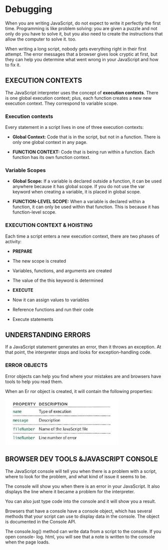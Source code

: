 # Debugging

When you are writing JavaScript, do not expect to write it perfectly the first time. Programming is like problem solving: you are given a puzzle and not only do you have to solve it, but you also need to create the instructions that allow the computer to solve it. too.

When writing a long script, nobody gets everything right in their first attempt. The error messages that a browser gives look cryptic at first, but they can help you determine what went wrong in your JavaScript and how to fix it.

## EXECUTION CONTEXTS

The JavaScript interpreter uses the concept of **execution contexts**. There is one global execution context; plus, each function creates a new new execution context. They correspond to variable scope.

### Execution contexts

Every statement in a script lives in one of three execution contexts:

* **Global Context:** Code that is in the script, but not in a function. There is only one global context in any page.

* **FUNCTION CONTEXT:** Code that is being run within a function. Each function has its own function context.

### Variable Scopes 

* **Global Scope:** If a variable is declared outside a function, it can be used anywhere because it has global scope. If you do not use the var keyword when creating a variable, it is placed in global scope.

* **FUNCTION-LEVEL SCOPE:** When a variable is declared within a function, it can only be used within that function. This is because it has function-level scope.

### EXECUTION CONTEXT & HOISTING

Each time a script enters a new execution context, there are two phases of activity:

* **PREPARE**

* The new scope is created

* Variables, functions, and arguments are created

* The value of the this keyword is determined

* **EXECUTE**

* Now it can assign values to variables

* Reference functions and run their code

* Execute statements

## UNDERSTANDING ERRORS

If a JavaScript statement generates an error, then it throws an exception. At that point, the interpreter stops and looks for exception-handling code.

### ERROR OBJECTS

Error objects can help you find where your mistakes are and browsers have tools to help you read them.

When an Er ror object is created, it will contain the
following properties:

![](images/Read10-1.JPG)

## BROWSER DEV TOOLS &JAVASCRIPT CONSOLE

The JavaScript console will tell you when there is a problem with a script, where to look for the problem, and what kind of issue it seems to be.

The console will show you when there is an error in your JavaScript. It also displays the line where it became a problem for the interpreter.

You can also just type code into the console and it will show you a result.

Browsers that have a console have a console object, which has several methods that your script can use to display data in the console. The object is documented in the Console API.

The console.log() method can write data from a script to the console. If you open console- log. html, you will see that a note is written to the console when the page loads.
